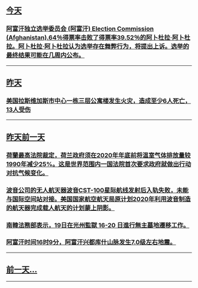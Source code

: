 

## [今天](/news/2019/12/22/index.md)

### [ 阿富汗独立选举委员会 (阿富汗) Election Commission (Afghanistan).64％得票率击败了得票率39.52％的阿卜杜拉·阿卜杜拉。阿卜杜拉·阿卜杜拉认为选举存在舞弊行为，将提出上诉。选举的最终结果可能在几周内公布。 ](/zh/news/2019/12/22/阿富汗独立选举委员会-阿富汗-Election-Commission-Afghanistan-64-得票率击败.md)
---

## [昨天](/news/2019/12/21/index.md)

### [美国拉斯维加斯市中心一栋三层公寓楼发生火灾，造成至少6人死亡，13人受伤](/zh/news/2019/12/21/美国拉斯维加斯市中心一栋三层公寓楼发生火灾-造成至少6人死亡-13人受伤.md)
---

## [昨天前一天](/news/2019/12/20/index.md)

### [ 荷蘭最高法院裁定，荷兰政府须在2020年年底前将温室气体排放量较1990年减少25%。这是世界范围内一国法院首次要求政府就做出行动对抗气候变化。](/zh/news/2019/12/20/荷蘭最高法院裁定-荷兰政府须在2020年年底前将温室气体排放量较1990年减少25-这是世界范围内一国法院首次要求政.md)
### [ 波音公司的无人航天器波音CST-100星际航线发射后入轨失败，未能与国际空间站对接。美国国家航空航天局原计划2020年利用波音制造的航天器完成载人航天的计划蒙上阴影。 ](/zh/news/2019/12/20/波音公司的无人航天器波音CST-100星际航线发射后入轨失败-未能与国际空间站对接-美国国家航空航天局原计划2020年.md)
### [南韓法務部表示，19日在光州監獄 16-20 日進行無主墓地遷移工作。 ](/zh/news/2019/12/20/南韓法務部表示-19日在光州監獄-16-20-日進行無主墓地遷移工作.md)
### [ 阿富汗时间16时9分，阿富汗兴都库什山脉发生7.0级左右地震。 ](/zh/news/2019/12/20/阿富汗时间16时9分-阿富汗兴都库什山脉发生70级左右地震.md)
---

## [前一天...](/news/2019/12/19/index.md)

---

